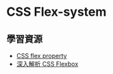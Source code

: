 # CSS Flex-system

## 學習資源

* [CSS flex property](https://www.w3schools.com/cssref/css3_pr_flex.asp)
* [深入解析 CSS Flexbox](http://www.oxxostudio.tw/articles/201501/css-flexbox.html)